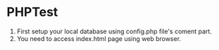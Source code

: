 # PHPTest
1. First setup your local database using config.php file's coment part.
2. You need to access index.html page using web browser.

